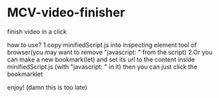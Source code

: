 # MCV-video-finisher
finish video in a click

how to use?
1.copy minifiedScript.js into inspecting element tool of browser(you may want to remove "javascript: " from the script)
2.Or you can make a new bookmark(let) and set its url to the content inside minifiedScript.js (with "javascript: " in it)
then you can just click the bookmarklet

enjoy!
(damn this is too late)

